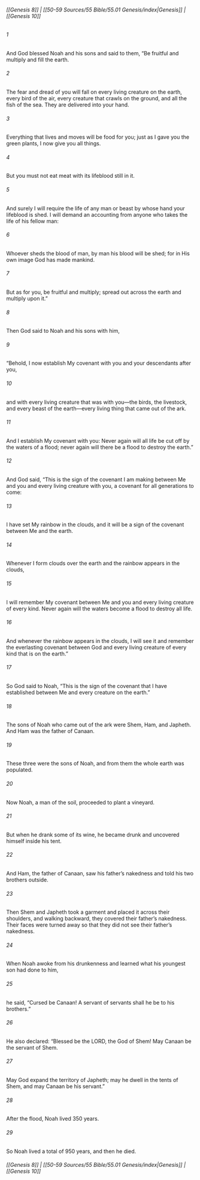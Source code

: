 
###### [[Genesis 8]] | [[50-59 Sources/55 Bible/55.01 Genesis/index|Genesis]] | [[Genesis 10]]

###### 1
And God blessed Noah and his sons and said to them, “Be fruitful and multiply and fill the earth.
###### 2
The fear and dread of you will fall on every living creature on the earth, every bird of the air, every creature that crawls on the ground, and all the fish of the sea. They are delivered into your hand.
###### 3
Everything that lives and moves will be food for you; just as I gave you the green plants, I now give you all things.
###### 4
But you must not eat meat with its lifeblood still in it.
###### 5
And surely I will require the life of any man or beast by whose hand your lifeblood is shed. I will demand an accounting from anyone who takes the life of his fellow man:
###### 6
Whoever sheds the blood of man, by man his blood will be shed; for in His own image God has made mankind.
###### 7
But as for you, be fruitful and multiply; spread out across the earth and multiply upon it.”
###### 8
Then God said to Noah and his sons with him,
###### 9
“Behold, I now establish My covenant with you and your descendants after you,
###### 10
and with every living creature that was with you—the birds, the livestock, and every beast of the earth—every living thing that came out of the ark.
###### 11
And I establish My covenant with you: Never again will all life be cut off by the waters of a flood; never again will there be a flood to destroy the earth.”
###### 12
And God said, “This is the sign of the covenant I am making between Me and you and every living creature with you, a covenant for all generations to come:
###### 13
I have set My rainbow in the clouds, and it will be a sign of the covenant between Me and the earth.
###### 14
Whenever I form clouds over the earth and the rainbow appears in the clouds,
###### 15
I will remember My covenant between Me and you and every living creature of every kind. Never again will the waters become a flood to destroy all life.
###### 16
And whenever the rainbow appears in the clouds, I will see it and remember the everlasting covenant between God and every living creature of every kind that is on the earth.”
###### 17
So God said to Noah, “This is the sign of the covenant that I have established between Me and every creature on the earth.”
###### 18
The sons of Noah who came out of the ark were Shem, Ham, and Japheth. And Ham was the father of Canaan.
###### 19
These three were the sons of Noah, and from them the whole earth was populated.
###### 20
Now Noah, a man of the soil, proceeded to plant a vineyard.
###### 21
But when he drank some of its wine, he became drunk and uncovered himself inside his tent.
###### 22
And Ham, the father of Canaan, saw his father’s nakedness and told his two brothers outside.
###### 23
Then Shem and Japheth took a garment and placed it across their shoulders, and walking backward, they covered their father’s nakedness. Their faces were turned away so that they did not see their father’s nakedness.
###### 24
When Noah awoke from his drunkenness and learned what his youngest son had done to him,
###### 25
he said, “Cursed be Canaan! A servant of servants shall he be to his brothers.”
###### 26
He also declared: “Blessed be the LORD, the God of Shem! May Canaan be the servant of Shem.
###### 27
May God expand the territory of Japheth; may he dwell in the tents of Shem, and may Canaan be his servant.”
###### 28
After the flood, Noah lived 350 years.
###### 29
So Noah lived a total of 950 years, and then he died.

###### [[Genesis 8]] | [[50-59 Sources/55 Bible/55.01 Genesis/index|Genesis]] | [[Genesis 10]]
